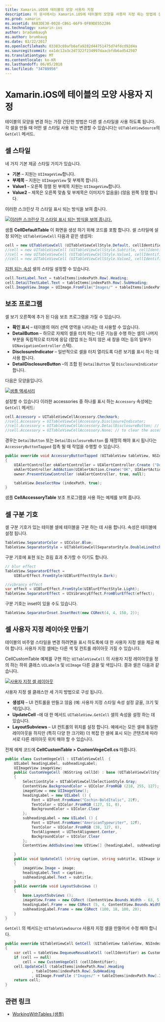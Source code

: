 ```yaml
---
title: Xamarin.iOS에 테이블의 모양 사용자 지정
description: 이 문서에서는 Xamarin.iOS에 테이블의 모양을 사용자 지정 하는 방법에 설명 합니다. 셀 스타일, 보조 프로그램, 셀 구분 기호 및 사용자 지정 셀 레이아웃에 설명 합니다.
ms.prod: xamarin
ms.assetid: 8A83DE38-0028-CB61-66F9-0FB9DE552286
ms.technology: xamarin-ios
author: bradumbaugh
ms.author: brumbaug
ms.date: 03/22/2017
ms.openlocfilehash: 03383c69afb6afa9282d44751475d74fdcd92d4a
ms.sourcegitcommit: ea1dc12a3c2d7322f234997daacbfdb6ad542507
ms.translationtype: MT
ms.contentlocale: ko-KR
ms.lasthandoff: 06/05/2018
ms.locfileid: "34789956"
---
```

# <a name="customizing-a-tables-appearance-in-xamarinios"></a>Xamarin.iOS에 테이블의 모양 사용자 지정

테이블의 모양을 변경 하는 가장 간단한 방법은 다른 셀 스타일을 사용 하도록 됩니다. 각 셀을 만들 때 어떤 셀 스타일 사용 되는 변경할 수 있습니다는 `UITableViewSource`의 `GetCell` 메서드.

## <a name="cell-styles"></a>셀 스타일

네 가지 기본 제공 스타일 가지가 있습니다.

-  **기본** – 지원는 `UIImageView`합니다.
-  **부제목** – 지원는 `UIImageView` 및 부제목 합니다.
-  **Value1** – 오른쪽 정렬 된 부제목 지원는 `UIImageView`합니다.
-  **Value2** – 제목은 오른쪽 맞춤 및 부제목은 이미지가 없음을) (않음 왼쪽 정렬 합니다.


이러한 스크린샷 각 스타일 표시 되는 방식을 보여 줍니다.

 [![](customizing-table-appearance-images/image7.png "이러한 스크린샷 각 스타일 표시 되는 방식을 보여 줍니다.")](customizing-table-appearance-images/image7.png#lightbox)

샘플 **CellDefaultTable** 이 화면을 생성 하기 위해 코드를 포함 합니다. 셀 스타일에 설정 되어는 `UITableViewCell` 다음과 같은 생성자:

```csharp
cell = new UITableViewCell (UITableViewCellStyle.Default, cellIdentifier);
//cell = new UITableViewCell (UITableViewCellStyle.Subtitle, cellIdentifier);
//cell = new UITableViewCell (UITableViewCellStyle.Value1, cellIdentifier);
//cell = new UITableViewCell (UITableViewCellStyle.Value2, cellIdentifier);
```

[지원 되는 속성](http://developer.xamarin.com/api/type/UIKit.UITableViewCell/) 셀의 스타일 설정할 수 있습니다.

```csharp
cell.TextLabel.Text = tableItems[indexPath.Row].Heading;
cell.DetailTextLabel.Text = tableItems[indexPath.Row].SubHeading;
cell.ImageView.Image = UIImage.FromFile("Images/" + tableItems[indexPath.Row].ImageName); // don't use for Value2
```

## <a name="accessories"></a>보조 프로그램

셀 보기 오른쪽에 추가 된 다음 보조 프로그램을 가질 수 있습니다.

-   **확인 표시** – 테이블의 여러 선택 영역을 나타내는 데 사용할 수 있습니다.
-   **DetailButton** – 하므로 자체의 셀을 터치 하는 다른 기능을 수행 하는 셀의 나머지 부분을 독립적으로 터치에 응답 (팝업 또는 하지 않은 새 창을 여는 등의 일부가 `UINavigationController` 스택).
-   **DisclosureIndicator** – 일반적으로 셀을 터치 열리도록 다른 보기를 표시 하는 데 사용 합니다.
-   **DetailDisclosureButton** –의 조합 된 `DetailButton` 및 `DisclosureIndicator`합니다.


다음은 모양을입니다.

 [![](customizing-table-appearance-images/image8.png "샘플 액세서리")](customizing-table-appearance-images/image8.png#lightbox)

설정할 수 있습니다 이러한 accessories 중 하나를 표시 하는 `Accessory` 속성에는 `GetCell` 메서드:

```csharp
cell.Accessory = UITableViewCellAccessory.Checkmark;
//cell.Accessory = UITableViewCellAccessory.DisclosureIndicator;
//cell.Accessory = UITableViewCellAccessory.DetailDisclosureButton; // implement AccessoryButtonTapped
//cell.Accessory = UITableViewCellAccessory.None; // to clear the accessory
```

경우는 `DetailButton` 또는 `DetailDisclosureButton` 를 재정의 해야 표시 됩니다는 `AccessoryButtonTapped` 접촉 될 때 작업을 수행할 수 있습니다.

```csharp
public override void AccessoryButtonTapped (UITableView tableView, NSIndexPath indexPath)
{
    UIAlertController okAlertController = UIAlertController.Create ("DetailDisclosureButton Touched", tableItems[indexPath.Row].Heading, UIAlertControllerStyle.Alert);
    okAlertController.AddAction(UIAlertAction.Create("OK", UIAlertActionStyle.Default, null));
    owner.PresentViewController (okAlertController, true, null);

    tableView.DeselectRow (indexPath, true);
}
```

샘플 **CellAccessoryTable** 보조 프로그램을 사용 하는 예제를 보여 줍니다.

## <a name="cell-separators"></a>셀 구분 기호

셀 구분 기호가 있는 테이블 셀에 테이블을 구분 하는 데 사용 합니다. 속성은 테이블에 설정 됩니다.

```csharp
TableView.SeparatorColor = UIColor.Blue;
TableView.SeparatorStyle = UITableViewCellSeparatorStyle.DoubleLineEtched;
```

구분 기호에 표현 또는 흐림 효과 추가할 수 이기도 합니다.

```csharp
// blur effect
TableView.SeparatorEffect =
    UIBlurEffect.FromStyle(UIBlurEffectStyle.Dark);

//vibrancy effect
var effect = UIBlurEffect.FromStyle(UIBlurEffectStyle.Light);
TableView.SeparatorEffect = UIVibrancyEffect.FromBlurEffect(effect);
```

구분 기호는 inset이 있을 수도 있습니다.

```csharp
TableView.SeparatorInset.InsetRect(new CGRect(4, 4, 150, 2));
```

## <a name="creating-custom-cell-layouts"></a>셀 사용자 지정 레이아웃 만들기

테이블의 비주얼 스타일을 변경 하려면을 표시 하도록에 대 한 사용자 지정 셀을 제공 해야 합니다. 사용자 지정 셀에는 다른 색 및 컨트롤 레이아웃 가질 수 있습니다.

CellCustomTable 예제를 구현 하는 `UITableViewCell` 의 사용자 지정 레이아웃을 정의 하는 하위 클래스 `UILabel`s 및 `UIImage` 다른 글꼴 및 색입니다. 결과 셀은 다음과 같습니다.

 [![](customizing-table-appearance-images/image9.png "사용자 지정 셀 레이아웃")](customizing-table-appearance-images/image9.png#lightbox)

사용자 지정 셀 클래스만 세 가지 방법으로 구성 됩니다.

-   **생성자** – UI 컨트롤을 만들고 않음 (예: 사용자 지정 스타일 속성 설정 글꼴, 크기 및 색)입니다.
-   **UpdateCell** –에 대 한 메서드 `UITableView.GetCell` 셀의 속성을 설정 하는 데 있습니다.
-   **LayoutSubviews** – UI 컨트롤의 위치를 설정 합니다. 예에서는 모든 셀에 동일한 레이아웃을 하지만 (특히 다양 한 크기와) 더 복잡 한 셀에 표시 되는 콘텐츠에 따라 서로 다른 레이아웃 위치 해야 할 수 있습니다.


전체 예제 코드에 **CellCustomTable > CustomVegeCell.cs** 따릅니다.

```csharp
public class CustomVegeCell : UITableViewCell  {
    UILabel headingLabel, subheadingLabel;
    UIImageView imageView;
    public CustomVegeCell (NSString cellId) : base (UITableViewCellStyle.Default, cellId)
    {
        SelectionStyle = UITableViewCellSelectionStyle.Gray;
        ContentView.BackgroundColor = UIColor.FromRGB (218, 255, 127);
        imageView = new UIImageView();
        headingLabel = new UILabel () {
            Font = UIFont.FromName("Cochin-BoldItalic", 22f),
            TextColor = UIColor.FromRGB (127, 51, 0),
            BackgroundColor = UIColor.Clear
        };
        subheadingLabel = new UILabel () {
            Font = UIFont.FromName("AmericanTypewriter", 12f),
            TextColor = UIColor.FromRGB (38, 127, 0),
            TextAlignment = UITextAlignment.Center,
            BackgroundColor = UIColor.Clear
        };
        ContentView.AddSubviews(new UIView[] {headingLabel, subheadingLabel, imageView});

    }
    public void UpdateCell (string caption, string subtitle, UIImage image)
    {
        imageView.Image = image;
        headingLabel.Text = caption;
        subheadingLabel.Text = subtitle;
    }
    public override void LayoutSubviews ()
    {
        base.LayoutSubviews ();
        imageView.Frame = new CGRect (ContentView.Bounds.Width - 63, 5, 33, 33);
        headingLabel.Frame = new CGRect (5, 4, ContentView.Bounds.Width - 63, 25);
        subheadingLabel.Frame = new CGRect (100, 18, 100, 20);
    }
}
```

`GetCell` 의 메서드는 `UITableViewSource` 사용자 지정 셀을 만들어서 수정 해야 합니다.

```csharp
public override UITableViewCell GetCell (UITableView tableView, NSIndexPath indexPath)
{
    var cell = tableView.DequeueReusableCell (cellIdentifier) as CustomVegeCell;
    if (cell == null)
        cell = new CustomVegeCell (cellIdentifier);
    cell.UpdateCell (tableItems[indexPath.Row].Heading
            , tableItems[indexPath.Row].SubHeading
            , UIImage.FromFile ("Images/" + tableItems[indexPath.Row].ImageName) );
    return cell;
}
```



## <a name="related-links"></a>관련 링크

- [WorkingWithTables (샘플)](https://developer.xamarin.com/samples/monotouch/WorkingWithTables)
